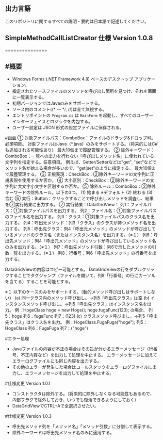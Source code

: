 ## 出力言語
このリポジトリに関するすべての説明・要約は日本語で記述してください。

## SimpleMethodCallListCreator 仕様  Version 1.0.8
===============

#概要
----
- Windows Forms (.NET Framework 4.8) ベースのデスクトップ アプリケーション。
- 指定されたソースファイルのメソッドを呼び出し箇所を見つけ、それを画面に一覧表示する。
- 初期バージョンではJavaのみをサポートする。
- ソース内のコメント(/* ～ */, //)は全て無視する。
- エントリポイントの `Program.cs` は `MainForm` を起動し、すべてのユーザー インターフェイスとロジックを内包する。
- ユーザー設定は JSON 形式の設定ファイルに保存される。


#画面
① 対象ファイルパス：ComboBox：ファイルのドラッグ&ドロップ可。必須項目。
   対象ファイルはJava（*.java）のみをサポートする。（将来的にはC#も追加される可能性あり）
   最大10個まで履歴管理する。
② 除外キーワード：ComboBox：一覧への出力を行わない「呼び出しメソッド名」に使われている文字列を指定する。任意項目。
   例えば、Getter/Setterなどは"get", "set"などでメソッド名が始まる場合が多いので、"get|set"のように指定する。
   最大10個まで履歴管理する。
③ 正規表現：CheckBox：②除外キーワードの文字列に正規表現を使用するか否か。
④ 大小区別：CheckBox：②除外キーワードの文字列に大文字小文字を区別するか否か。
⑤ 除外ルール：ComboBox：②除外キーワードの除外ルール。以下の3つ。
   (1) 始まる   ※デフォルト
   (2) 終わる
   (3) 含む
⑥ 実行：Button：クリックすることで呼び出しメソッドを調査し、結果を⑦実行結果に出力する。
⑦ 実行結果：DataGridView：
   列1：ファイルパス：①対象ファイルパスを出力する。
   列2：ファイル名：①対象ファイルパスのファイル名を出力する。
   列3：クラス：①対象ファイルパスのクラス名を出力する。
   列4：呼出元メソッド：列3「クラス」のクラスが持つメソッド名を出力する。
   列5：呼出先クラス：列4「呼出元メソッド」のメソッドが呼び出しているメソッドのクラス名（またはインスタンス名）を出力する。（※１）
   列6：呼出先メソッド：列4「呼出元メソッド」のメソッドが呼び出しているメソッド名のみを出力する。（※１）
   列7：呼出先メソッド引数：列6で示したメソッドの引数一覧を出力する。（※１）
   列8：行番号：列6「呼出先メソッド」の行番号を出力する。

   DataGridViewの内容はコピー可能とする。
   DataGridViewの行をダブルクリックすることでタグジャンプ（ファイルを開いて、列8「行番号」の行にカーソルを当てる）することを可能とする。

※１
以下のケースのみをサポートする。（動的メソッド呼び出しはサポートしない）
(a) 同一クラス内のメソッド呼び出し。→列5「呼出先クラス」は空
(b) インスタンスメソッド呼び出し。→列5「呼出先クラス」はインスタンス名を出力。
    例：HogeClass hoge = new Hoge();
        hoge.fugaFunc(123);
        の場合、
        列5：hoge
        列6：fugaFunc
        列7：(123)
(c) クラスメソッド呼び出し。→列5「呼出先クラス」はクラス名を出力。
    例：HogeClass.FugaFuga("hoge");
        列5：HogeClass
        列6：FugaFuga
        列7：("hoge")

#エラー処理
- Javaファイルの内容が不正の場合はその旨が分かるエラーメッセージ（行番号、不正内容など）を出力して処理を中止する。
  エラーメッセージに加えてエラーログファイルにも同じ内容を出力する。
- その他のエラーが発生した場合はコールスタックをエラーログファイルに出力し、エラーメッセージを出力して処理を中止する。



#仕様変更  Version 1.0.1
- コンストラクタは除外する。（将来的に除外しなくなる可能性もあるので、内部フラグで除外しておき、いつでも復活できるようにしておく）
- DataGridViewでCTRL+Aで全選択させたい。

#仕様変更  Version 1.0.3
- 呼出先メソッド列を「メソッド名」「メソッド引数」に分割して表示する。
- 除外キーワードは呼出先メソッド名のみに適用する。
